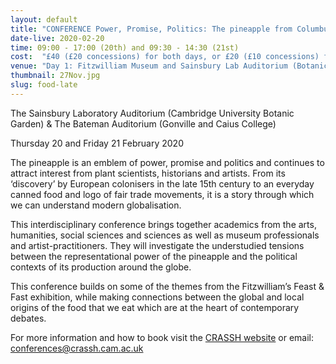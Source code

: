 ```yaml
---
layout: default
title: "CONFERENCE Power, Promise, Politics: The pineapple from Columbus to Del Monte"
date-live: 2020-02-20
time: 09:00 - 17:00 (20th) and 09:30 - 14:30 (21st)
cost:  "£40 (£20 concessions) for both days, or £20 (£10 concessions) for one day"
venue: "Day 1: Fitzwilliam Museum and Sainsbury Lab Auditorium (Botanic Garden); Day 2: Bateman Auditorium (Gonville and Caius)"
thumbnail: 27Nov.jpg
slug: food-late
---
```

The Sainsbury Laboratory Auditorium
(Cambridge University Botanic Garden) &
The Bateman Auditorium (Gonville and Caius College)

Thursday 20 and Friday 21 February 2020

The pineapple is an emblem of power, promise and politics and continues to attract interest from plant scientists, historians and artists. From its ‘discovery’ by European colonisers in the late 15th century to an everyday canned food and logo of fair trade movements, it is a story through which we can understand modern globalisation.

This interdisciplinary conference brings together academics from the arts, humanities, social sciences and sciences as well as museum professionals and artist-practitioners. They will investigate the understudied tensions between the representational power of the pineapple and the political contexts of its production around the globe.

This conference builds on some of the themes from the Fitzwilliam’s Feast & Fast exhibition, while making connections between the global and local origins of the food that we eat which are at the heart of contemporary debates.

For more information and how to book visit the [CRASSH website](http://www.crassh.cam.ac.uk/events/28582) or email: [conferences@crassh.cam.ac.uk](mailto:conferences@crassh.cam.ac.uk)
